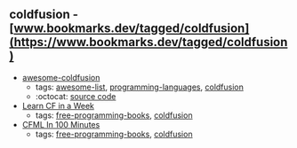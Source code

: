 coldfusion - [www.bookmarks.dev/tagged/coldfusion](https://www.bookmarks.dev/tagged/coldfusion)
---
* [awesome-coldfusion](https://github.com/seancoyne/awesome-coldfusion#readme)
    * tags: [awesome-list](../tagged/awesome-list.md), [programming-languages](../tagged/programming-languages.md), [coldfusion](../tagged/coldfusion.md)
    * :octocat: [source code](https://github.com/seancoyne/awesome-coldfusion#readme)
* [Learn CF in a Week](http://learncfinaweek.com)
    * tags: [free-programming-books](../tagged/free-programming-books.md), [coldfusion](../tagged/coldfusion.md)
* [CFML In 100 Minutes](https://github.com/mhenke/CFML-in-100-minutes/blob/master/cfml100mins.markdown)
    * tags: [free-programming-books](../tagged/free-programming-books.md), [coldfusion](../tagged/coldfusion.md)
